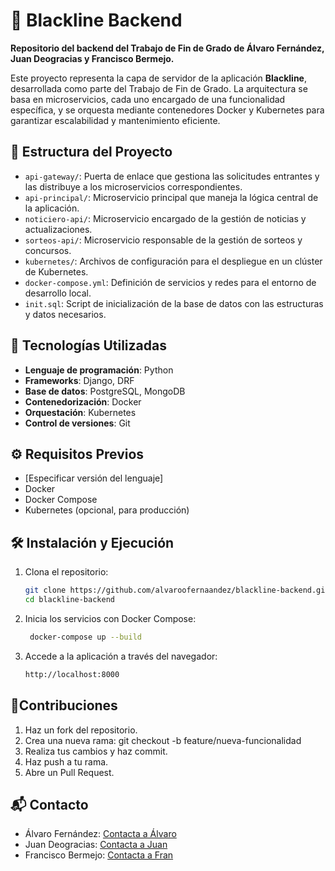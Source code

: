 # 🖤 Blackline Backend

**Repositorio del backend del Trabajo de Fin de Grado de Álvaro Fernández, Juan Deogracias y Francisco Bermejo.**

Este proyecto representa la capa de servidor de la aplicación **Blackline**, desarrollada como parte del Trabajo de Fin de Grado. La arquitectura se basa en microservicios, cada uno encargado de una funcionalidad específica, y se orquesta mediante contenedores Docker y Kubernetes para garantizar escalabilidad y mantenimiento eficiente.

## 🧱 Estructura del Proyecto

- `api-gateway/`: Puerta de enlace que gestiona las solicitudes entrantes y las distribuye a los microservicios correspondientes.
- `api-principal/`: Microservicio principal que maneja la lógica central de la aplicación.
- `noticiero-api/`: Microservicio encargado de la gestión de noticias y actualizaciones.
- `sorteos-api/`: Microservicio responsable de la gestión de sorteos y concursos.
- `kubernetes/`: Archivos de configuración para el despliegue en un clúster de Kubernetes.
- `docker-compose.yml`: Definición de servicios y redes para el entorno de desarrollo local.
- `init.sql`: Script de inicialización de la base de datos con las estructuras y datos necesarios.

## 🚀 Tecnologías Utilizadas

- **Lenguaje de programación**: Python
- **Frameworks**: Django, DRF
- **Base de datos**: PostgreSQL, MongoDB
- **Contenedorización**: Docker
- **Orquestación**: Kubernetes
- **Control de versiones**: Git

## ⚙️ Requisitos Previos

- [Especificar versión del lenguaje]
- Docker
- Docker Compose
- Kubernetes (opcional, para producción)

## 🛠️ Instalación y Ejecución

1. Clona el repositorio:

   ```bash
   git clone https://github.com/alvaroofernaandez/blackline-backend.git
   cd blackline-backend
   ```
2. Inicia los servicios con Docker Compose:
   
   ```bash
    docker-compose up --build
   ```
3. Accede a la aplicación a través del navegador:
   
    ```bash
    http://localhost:8000
   ```
## 🤝Contribuciones

1. Haz un fork del repositorio.
2. Crea una nueva rama: git checkout -b feature/nueva-funcionalidad
3. Realiza tus cambios y haz commit.
4. Haz push a tu rama.
5. Abre un Pull Request.

## 📬 Contacto

- Álvaro Fernández: [Contacta a Álvaro](https://www.linkedin.com/in/alvaroofernaandez/)
- Juan Deogracias: [Contacta a Juan](https://www.linkedin.com/in/juan-deogracias-moya/)
- Francisco Bermejo: [Contacta a Fran](https://www.linkedin.com/in/francisco-bermejo-melero-250669302/)
